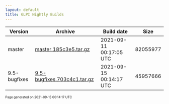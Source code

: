 ```yaml
---
layout: default
title: GLPI Nightly Builds
---
```


Version|Archive|Build date|Size
---|---|---|---
master|[master.185c3e5.tar.gz](master.185c3e5.tar.gz)|2021-09-11 00:17:05 UTC|82055977
9.5-bugfixes|[9.5-bugfixes.703c4c1.tar.gz](9.5-bugfixes.703c4c1.tar.gz)|2021-09-15 00:14:17 UTC|45957666

<font size="1">Page generated on 2021-09-15 00:14:17 UTC</font>

